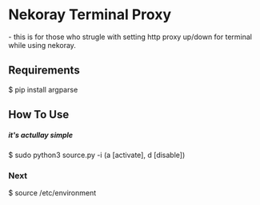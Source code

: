 <h1>Nekoray Terminal Proxy</h1>
<p>- this is for those who strugle with setting http proxy up/down for terminal while using nekoray.</p> 

<h2>Requirements</h2>
<p>$ pip install argparse</p>

<h2>How To Use</h2>
<h5>it's actullay simple</h5>
<p>$ sudo python3 source.py -i <Options> (a [activate], d [disable])</p>

<h3>Next</h3>
<p>$ source /etc/environment</p>
